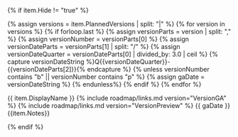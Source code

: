 {% if item.Hide != "true" %}

{% assign versions = item.PlannedVersions | split: "|" %}
{% for version in versions %}
    {% if forloop.last %}
        {% assign versionParts = version | split: "," %}
        {% assign versionNumber = versionParts[0] %}
        {% assign versionDateParts = versionParts[1] | split: "/" %}
        {% assign versionDateQuarter = versionDateParts[0] | divided_by: 3.0 | ceil %}
        {% capture versionDateString %}Q{{versionDateQuarter}}-{{versionDateParts[2]}}{% endcapture %}
        {% unless versionNumber contains "b" || versionNumber contains "p" %}
            {% assign gaDate = versionDateString %}
        {% endunless%}
    {% endif %}
{% endfor %}

<tr>
    <td class="table-display-text-th">{{ item.DisplayName }}</td>
    <td>{% include roadmap/links.md version="VersionGA" %}</td>
    <td>{% include roadmap/links.md version="VersionPreview" %}</td>
    <td>{{ gaDate }}</td>
    <td style="max-width: 100px">{{item.Notes}}</td>
</tr>

{% endif %}

